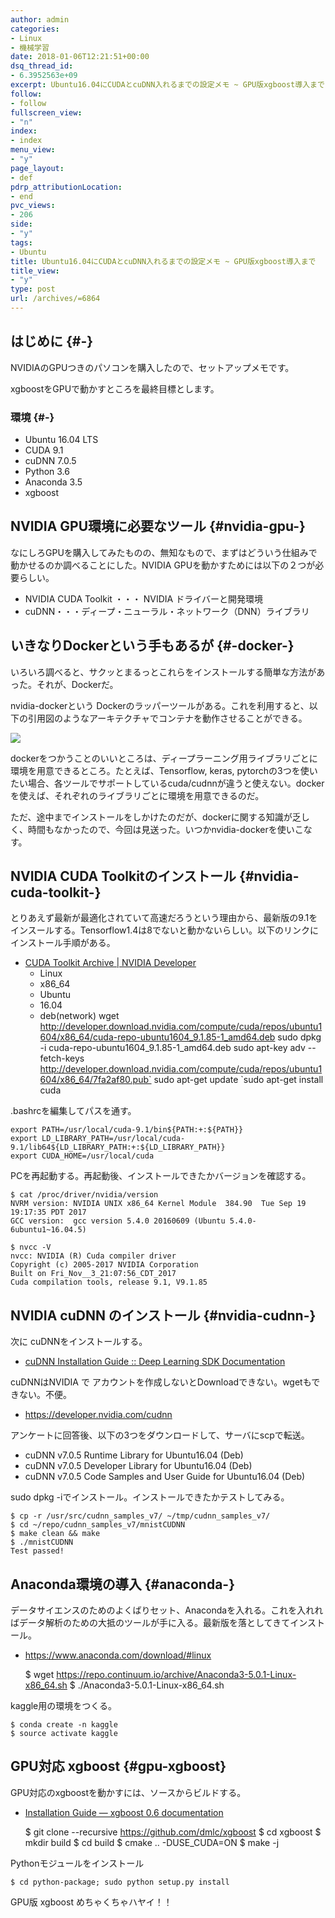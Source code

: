 ```yaml
---
author: admin
categories:
- Linux
- 機械学習
date: 2018-01-06T12:21:51+00:00
dsq_thread_id:
- 6.3952563e+09
excerpt: Ubuntu16.04にCUDAとcuDNN入れるまでの設定メモ ~ GPU版xgboost導入まで
follow:
- follow
fullscreen_view:
- "n"
index:
- index
menu_view:
- "y"
page_layout:
- def
pdrp_attributionLocation:
- end
pvc_views:
- 206
side:
- "y"
tags:
- Ubuntu
title: Ubuntu16.04にCUDAとcuDNN入れるまでの設定メモ ~ GPU版xgboost導入まで
title_view:
- "y"
type: post
url: /archives/=6864
---
```


## はじめに {#-}

NVIDIAのGPUつきのパソコンを購入したので、セットアップメモです。

xgboostをGPUで動かすところを最終目標とします。

### 環境 {#-}

  * Ubuntu 16.04 LTS
  * CUDA 9.1
  * cuDNN 7.0.5
  * Python 3.6
  * Anaconda 3.5
  * xgboost

## NVIDIA GPU環境に必要なツール {#nvidia-gpu-}

なにしろGPUを購入してみたものの、無知なもので、まずはどういう仕組みで動かせるのか調べることにした。NVIDIA GPUを動かすためには以下の２つが必要らしい。

  * NVIDIA CUDA Toolkit ・・・ NVIDIA ドライバーと開発環境
  * cuDNN・・・ディープ・ニューラル・ネットワーク（DNN）ライブラリ

## いきなりDockerという手もあるが {#-docker-}

いろいろ調べると、サクッとまるっとこれらをインストールする簡単な方法があった。それが、Dockerだ。

nvidia-dockerという Dockerのラッパーツールがある。これを利用すると、以下の引用図のようなアーキテクチャでコンテナを動作させることができる。

![][1]

dockerをつかうことのいいところは、ディープラーニング用ライブラリごとに環境を用意できるところ。たとえば、Tensorflow, keras, pytorchの3つを使いたい場合、各ツールでサポートしているcuda/cudnnが違うと使えない。dockerを使えば、それぞれのライブラリごとに環境を用意できるのだ。

ただ、途中までインストールをしかけたのだが、dockerに関する知識が乏しく、時間もなかったので、今回は見送った。いつかnvidia-dockerを使いこなす。

## NVIDIA CUDA Toolkitのインストール {#nvidia-cuda-toolkit-}

とりあえず最新が最適化されていて高速だろうという理由から、最新版の9.1をインスールする。Tensorflow1.4は8でないと動かないらしい。以下のリンクにインストール手順がある。

  * [CUDA Toolkit Archive | NVIDIA Developer][2] 
      * Linux
      * x86_64
      * Ubuntu
      * 16.04
      * deb(network) 
            wget http://developer.download.nvidia.com/compute/cuda/repos/ubuntu1604/x86_64/cuda-repo-ubuntu1604_9.1.85-1_amd64.deb
            sudo dpkg -i cuda-repo-ubuntu1604_9.1.85-1_amd64.deb
            sudo apt-key adv --fetch-keys http://developer.download.nvidia.com/compute/cuda/repos/ubuntu1604/x86_64/7fa2af80.pub`
            sudo apt-get update
            `sudo apt-get install cuda
            

.bashrcを編集してパスを通す。

    export PATH=/usr/local/cuda-9.1/bin${PATH:+:${PATH}}
    export LD_LIBRARY_PATH=/usr/local/cuda-9.1/lib64${LD_LIBRARY_PATH:+:${LD_LIBRARY_PATH}}
    export CUDA_HOME=/usr/local/cuda
    

PCを再起動する。再起動後、インストールできたかバージョンを確認する。

    $ cat /proc/driver/nvidia/version
    NVRM version: NVIDIA UNIX x86_64 Kernel Module  384.90  Tue Sep 19 19:17:35 PDT 2017
    GCC version:  gcc version 5.4.0 20160609 (Ubuntu 5.4.0-6ubuntu1~16.04.5)
    
    $ nvcc -V
    nvcc: NVIDIA (R) Cuda compiler driver
    Copyright (c) 2005-2017 NVIDIA Corporation
    Built on Fri_Nov__3_21:07:56_CDT_2017
    Cuda compilation tools, release 9.1, V9.1.85
    

## NVIDIA cuDNN のインストール {#nvidia-cudnn-}

次に cuDNNをインストールする。

  * [cuDNN Installation Guide :: Deep Learning SDK Documentation][3]

cuDNNはNVIDIA で アカウントを作成しないとDownloadできない。wgetもできない。不便。

  * <https://developer.nvidia.com/cudnn>

アンケートに回答後、以下の3つをダウンロードして、サーバにscpで転送。

  * cuDNN v7.0.5 Runtime Library for Ubuntu16.04 (Deb)
  * cuDNN v7.0.5 Developer Library for Ubuntu16.04 (Deb)
  * cuDNN v7.0.5 Code Samples and User Guide for Ubuntu16.04 (Deb)

sudo dpkg -iでインストール。インストールできたかテストしてみる。

    $ cp -r /usr/src/cudnn_samples_v7/ ~/tmp/cudnn_samples_v7/
    $ cd ~/repo/cudnn_samples_v7/mnistCUDNN
    $ make clean && make
    $ ./mnistCUDNN
    Test passed!
    

## Anaconda環境の導入 {#anaconda-}

データサイエンスのためのよくばりセット、Anacondaを入れる。これを入れればデータ解析のための大抵のツールが手に入る。最新版を落としてきてインストール。

  * <https://www.anaconda.com/download/#linux>

    $ wget https://repo.continuum.io/archive/Anaconda3-5.0.1-Linux-x86_64.sh
    $ ./Anaconda3-5.0.1-Linux-x86_64.sh
    

kaggle用の環境をつくる。

    $ conda create -n kaggle
    $ source activate kaggle
    

## GPU対応 xgboost {#gpu-xgboost}

GPU対応のxgboostを動かすには、ソースからビルドする。

  * [Installation Guide — xgboost 0.6 documentation][4]

    $ git clone --recursive https://github.com/dmlc/xgboost
    $ cd xgboost
    $ mkdir build
    $ cd build
    $ cmake .. -DUSE_CUDA=ON
    $ make -j
    

Pythonモジュールをインストール

    $ cd python-package; sudo python setup.py install
    

GPU版 xgboost めちゃくちゃハヤイ！！

 [1]: https://cloud.githubusercontent.com/assets/3028125/12213714/5b208976-b632-11e5-8406-38d379ec46aa.png
 [2]: https://developer.nvidia.com/cuda-toolkit-archive
 [3]: http://docs.nvidia.com/deeplearning/sdk/cudnn-install/index.html
 [4]: http://xgboost.readthedocs.io/en/latest/build.html